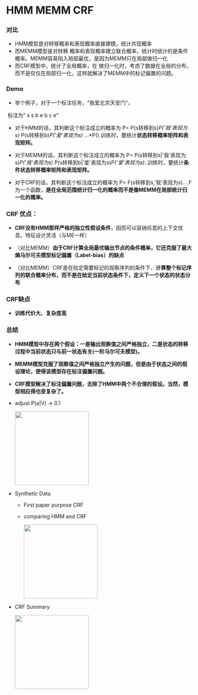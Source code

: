 # HMM MEMM CRF

### 对比

+ HMM模型是对转移概率和表现概率直接建模，统计共现概率
+ 而MEMM模型是对转移 概率和表现概率建立联合概率，统计时统计的是条件概率。MEMM容易陷入局部最优，是因为MEMM只在局部做归一化
+ 而CRF模型中，统计了全局概率，在 做归一化时，考虑了数据在全局的分布，而不是仅仅在局部归一化，这样就解决了MEMM中的标记偏置的问题。

### Demo

+ 举个例子，对于一个标注任务，“我爱北京天安门“，

​                                  标注为" s s  b  e b c e"

+ 对于HMM的话，其判断这个标注成立的概率为 P= P(s转移到s)*P('我'表现为s)* P(s转移到b)*P('爱'表现为s)* ...*P().训练时，要统计**状态转移概率矩阵和表现矩阵。**

+ 对于MEMM的话，其判断这个标注成立的概率为 P= P(s转移到s|'我'表现为s)*P('我'表现为s)* P(s转移到b|'爱'表现为s)*P('爱'表现为s)*..训练时，要统计**条件状态转移概率矩阵和表现矩阵。**

+ 对于CRF的话，其判断这个标注成立的概率为 P= F(s转移到s,'我'表现为s)....F为一个函数，**是在全局范围统计归一化的概率而不是像MEMM在局部统计归一化的概率。**

### CRF 优点：

+ **CRF没有HMM那样严格的独立性假设条件**，因而可以容纳任意的上下文信息。特征设计灵活（与ME一样）

+ （对比MEMM）**由于CRF计算全局最优输出节点的条件概率，它还克服了最大熵马尔可夫模型标记偏置（Label-bias）的缺点**

+ （对比MEMM）CRF是在给定需要标记的观察序列的条件下，**计算整个标记序列的联合概率分布，**而不是在**给定当前状态条件下，定义下一个状态的状态分布**

### CRF缺点

+ **训练代价大、复杂度高**

### 总结

+ **HMM模型中存在两个假设：一是输出观察值之间严格独立，二是状态的转移过程中当前状态只与前一状态有关(一阶马尔可夫模型)。**

+ **MEMM模型克服了观察值之间严格独立产生的问题，但是由于状态之间的假设理论，使得该模型存在标注偏置问题。**

+ **CRF模型解决了标注偏置问题，去除了HMM中两个不合理的假设。当然，模型相应得也变复杂了。**





- adjust P(a|V) -> 0.1

	<img src="https://github.com/Apollo2Mars/Knowledge/blob/master/Pictures/PGM13.png" width = "200" height = "200" div align=center />

- Synthetic Data

	- First paper purpose CRF

	- comparing HMM and CRF

		<img src="https://github.com/Apollo2Mars/Knowledge/blob/master/Pictures/PGM14.png" width = "200" height = "200" div align=center />

- CRF Summary

	<img src="https://github.com/Apollo2Mars/Knowledge/blob/master/Pictures/PGM15.png" width = "200" height = "200" div align=center />

